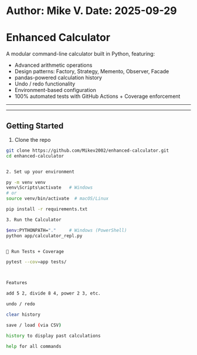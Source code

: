# Author: Mike V.  Date: 2025-09-29


# Enhanced Calculator 

A modular command-line calculator built in Python, featuring:

-  Advanced arithmetic operations
-  Design patterns: Factory, Strategy, Memento, Observer, Facade
-  pandas-powered calculation history
-  Undo / redo functionality
-  Environment-based configuration
-  100% automated tests with GitHub Actions + Coverage enforcement

---



---

## Getting Started

1. Clone the repo

```bash
git clone https://github.com/Mikev2002/enhanced-calculator.git
cd enhanced-calculator


2. Set up your environment

py -m venv venv
venv\Scripts\activate   # Windows
# or
source venv/bin/activate  # macOS/Linux

pip install -r requirements.txt

3. Run the Calculator

$env:PYTHONPATH="."     # Windows (PowerShell)
python app/calculator_repl.py


🧪 Run Tests + Coverage

pytest --cov=app tests/



Features

add 5 2, divide 8 4, power 2 3, etc.

undo / redo

clear history

save / load (via CSV)

history to display past calculations

help for all commands
